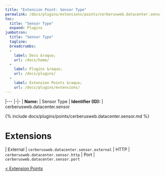 ```yaml
---
title: "Extension Point: Sensor Type"
permalink: /docs/plugins/extensions/points/cerberusweb.datacenter.sensor/
toc:
  title: "Sensor Type"
  expand: Plugins
jumbotron:
  title: "Sensor Type"
  tagline: 
  breadcrumbs:
  -
    label: Docs &raquo;
    url: /docs/home/
  -
    label: Plugins &raquo;
    url: /docs/plugins/
  -
    label: Extension Points &raquo;
    url: /docs/plugins/extensions/
---
```


|---
|-|-
| **Name:** | Sensor Type
| **Identifier (ID):** | cerberusweb.datacenter.sensor

{% include docs/plugins/points/cerberusweb.datacenter.sensor.md %}

# Extensions

| External | `cerberusweb.datacenter.sensor.external`
| HTTP | `cerberusweb.datacenter.sensor.http`
| Port | `cerberusweb.datacenter.sensor.port`

<div class="section-nav">
	<div class="left">
		<a href="/docs/plugins/extensions/#extension-points" class="prev">&lt; Extension Points</a>
	</div>
	<div class="right align-right">
	</div>
</div>
<div class="clear"></div>